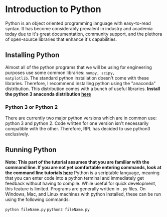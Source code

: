 # Introduction to Python

Python is an object oriented programming language with easy-to-read syntax. It has become considerably prevalent in industry and academia today due to it's great documentation, community support, and the plethora of open-source libraries that enhance it's capabilities.

## Installing Python
Almost all of the python programs that we will be using for engineering purposes use some common libraries: <code>numpy, scipy, matplotlib</code>.
The standard python installation doesn't come with these libraries. Therefore, I recommend installing python using the "anaconda" distribution. This distribution comes with a bunch of useful libraries.
__Install the python 3 anaconda distribution [here](https://www.continuum.io/downloads)__

### Python 3 or Python 2
There are currently two major python versions which are in common use: python 3 and python 2. Code written for one version isn't necessarily compatible with the other. Therefore, RPL has decided to use python3 exclusively.

## Running Python
__Note: This part of the tutorial assumes that you are familiar with the command line. If you are not yet comfortable entering commands, look at the command line tutorials [here](../acronyms.md)__
Python is a scriptable language, meaning that you can enter code into a python terminal and immediately get feedback without having to compile. While useful for quick development, this feature is limited. Programs are generally written in <code>.py</code> files. On Windows, Mac, and Linux machines with python installed, these can be run using the following commands:

<code>python fileName.py</code>
<code>python3 fileName.py</code>

